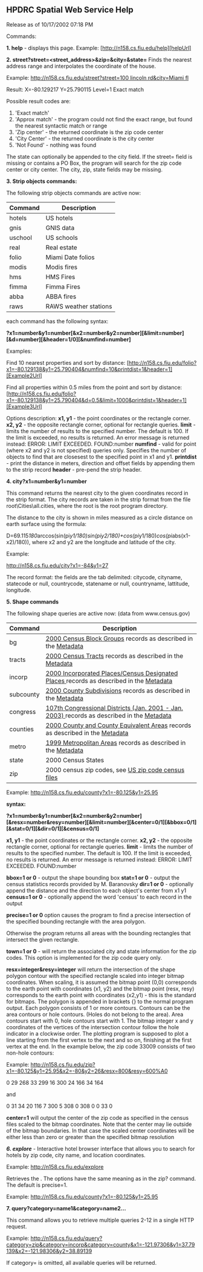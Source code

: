 ## HPDRC Spatial Web Service Help
Release as of 10/17/2002 07:18 PM

Commands:

**1. help** - displays this page. Example: [http://n158.cs.fiu.edu/help][helpUrl]

[helpUrl]: http://n158.cs.fiu.edu/help
**2. street?street=<street_address>&zip=<zip>&city=<city>&state=<state>**
Finds the nearest address range and interpolates the coordinate of the house.

Example:
[http://n158.cs.fiu.edu/street?street=100 lincoln rd&city=Miami fl][ExampleUrl]

[ExampleUrl]: http://n158.cs.fiu.edu/street?street=100%20lincoln%20rd&city=Miami%20fl

Result:
X=-80.129217	Y=25.790115
Level=1	Exact match

Possible result codes are:
1. 'Exact match'
2. 'Approx match' - the program could not find the exact range, but found the nearest syntactic match or range
3. 'Zip center' - the returned coordinate is the zip code center
4. 'City Center' - the returned coordinate is the city center
5. 'Not Found' - nothing was found


The state can optionally be appended to the city field. If the street= field is missing or contains a PO Box, the program will search for the zip code center or city center.
The city, zip, state fields may be missing.

**3. Strip objects commands:**

The following strip objects commands are active now:

| Command   | Description   | 
| --------- |-------------- |
| hotels    | US hotels     |
| gnis      | GNIS data     |  
| uschool   | US schools    |
| real      | Real estate   |
| folio     | Miami Date folios     |
| modis     | Modis fires   |
| hms       | HMS Fires   |
| fimma     | Fimma Fires   |
| abba      | ABBA fires    |
| raws      | RAWS weather stations |
each command has the following syntax:

**<command>?x1=number&y1=number[&x2=number&y2=number][&limit=number][&d=number][&header=1/0][&numfind=number]**

Examples:

Find 10 nearest properties and sort by distance:
[http://n158.cs.fiu.edu/folio?x1=-80.129138&y1=25.790404&numfind=10&printdist=1&header=1][Example2Url]

[Example2Url]: http://n158.cs.fiu.edu/folio?x1=-80.129138&y1=25.790404&numfind=10&printdist=1&header=1

Find all properties within 0.5 miles from the point and sort by distance:
[http://n158.cs.fiu.edu/folio?x1=-80.129138&y1=25.790404&d=0.5&limit=1000&printdist=1&header=1][Example3Url]

[Example3Url]: http://n158.cs.fiu.edu/folio?x1=-80.129138&y1=25.790404&d=0.5&limit=1000&printdist=1&header=1

Options description:
**x1, y1** - the point coordinates or the rectangle corner.
**x2, y2** - the opposite rectangle corner, optional for rectangle queries.
**limit** - limits the number of results to the specified number. 
    The default is 100. If the limit is exceeded, no results is returned. 
    An error message is returned instead: ERROR: LIMIT EXCEEDED. FOUND:number
**numfind** - valid for point (where x2 and y2 is not specified) queries only.
    Specifies the number of objects to find that are closesest to 
    the specified point in x1 and y1.
**printdist** - print the distance in meters, direction and offset fields by 
    appending them to the strip record
**header** - pre-pend the strip header.

**4. city?x1=number&y1=number**

This command returns the nearest city to the given coordinates record in the strip format. The city records are taken in the strip format from the file root\Cities\all.cities, where the root is the root program directory.

The distance to the city is shown in miles measured as a circle distance on earth surface using the formula:

D=69.115*180*arccos(sin(pi*y1/180)*sin(pi*y2/180)+cos(pi*y1/180)*cos(pi*abs(x1-x2)/180)), where x2 and y2 are the longitude and latitude of the city.

Example: 

[http://n158.cs.fiu.edu/city?x1=-84&y1=27 ][Example4Url]

[Example4Url]: http://n158.cs.fiu.edu/city?x1=-84&y1=27 

The record format: the fields are the tab delimited: citycode, cityname, statecode or null, countrycode, statename or null, countryname, lattitude, longitude.

**5. Shape commands**

The following shape queries are active now: (data from www&#46;census&#46;gov)

| Command   | Description   | 
| --------- |-------------- |
| bg        | [ 2000 Census Block Groups][5.1.1Url]  records as described in the [Metadata][5.1.2Url] |
| tracts    | [ 2000 Census Tracts][5.2.1Url]  records as described in the [Metadata][5.2.2Url] | 
| incorp    | [ 2000 Incorporated Places/Census Designated Places ][5.3.1Url]  records as described in the [Metadata][5.3.2Url] | 
| subcounty | [ 2000 County Subdivisions][5.4.1Url]  records as described in the [Metadata][5.4.2Url] | 
| congress  | [ 107th Congressional Districts (Jan. 2001 - Jan. 2003) ][5.5.1Url]  records as described in the [Metadata][5.5.2Url] | 
| counties  | [ 2000 County and County Equivalent Areas][5.6.1Url]  records as described in the [Metadata][5.6.2Url] | 
| metro     | [ 1999 Metropolitan Areas][5.7.1Url]  records as described in the [Metadata][5.7.2Url] | 
| state     | 2000 Census States |
| zip       |  2000 census zip codes, see [US zip code census files][5.8.1Url] |

[5.1.1Url]: https://www.census.gov/geo/www/cob/bg2000.html 
[5.1.2Url]: https://www.census.gov/geo/www/cob/bg_metadata.html
[5.2.1Url]: https://www.census.gov/geo/www/cob/tr2000.html 
[5.2.2Url]: https://www.census.gov/geo/www/cob/tr_metadata.html 
[5.3.1Url]: https://www.census.gov/geo/www/cob/pl2000.html 
[5.3.2Url]: https://www.census.gov/geo/www/cob/pl_metadata.html
[5.4.1Url]: https://www.census.gov/geo/www/cob/cs2000.html
[5.4.2Url]: https://www.census.gov/geo/www/cob/cs_metadata.html 
[5.5.1Url]: https://www.census.gov/geo/www/cob/cd107.html 
[5.5.2Url]: https://www.census.gov/geo/www/cob/cd_metadata.html 
[5.6.1Url]: https://www.census.gov/geo/www/cob/co2000.html
[5.6.2Url]: https://www.census.gov/geo/www/cob/co_metadata.html
[5.7.1Url]: https://www.census.gov/geo/www/cob/ma1999.html 
[5.7.2Url]: https://www.census.gov/geo/www/cob/ma_metadata.html 
[5.8.1Url]: https://www.census.gov/geo/www/cob/z52000.html

Example:  [http://n158.cs.fiu.edu/county?x1=-80.125&y1=25.95 ][Example5Url]

[Example5Url]: http://n158.cs.fiu.edu/county?x1=-80.125&y1=25.95 

**syntax:**

**<command>?x1=number&y1=number[&x2=number&y2=number][&resx=number&resy=number][&limit=number][&center=0/1][&bbox=0/1][&stat=0/1][&dir=0/1][&census=0/1]**

**x1, y1** - the point coordinates or the rectangle corner.
**x2, y2** - the opposite rectangle corner, optional for rectangle queries.
**limit** - limits the number of results to the specified number. 
The default is 100. If the limit is exceeded, no results is returned. 
An error message is returned instead: ERROR: LIMIT EXCEEDED. FOUND:number

**bbox=1 or 0** - output the shape bounding box
**stat=1 or 0** - output the census statistics records provided by M. Baranovsky
**dir=1 or 0** - optionally append the distance and the direction to each object's center from x1 y1
**census=1 or 0** - optionally append the word 'census' to each record in the output

**precise=1 or 0** option causes the program to find a precise intersection of the specified bounding rectangle with the area polygon. 

Otherwise the program returns all areas with the bounding rectangles that intersect the given rectangle.

**town=1 or 0** - will return the associated city and state information for the zip codes. This option is implemented for the zip code query only.


**resx=integer&resy=integer** will return the intersection of the shape polygon contour with the specified rectangle scaled into integer bitmap coordinates.  When scaling, it is assumed the bitmap point (0,0) corresponds to the earth point with coordinates (x1, y2) and the bitmap point (resx, resy) corresponds to the earth point with coordinates (x2,y1) - this is the standard for bitmaps. The polygon is appended in brackets {} to the normal program output. Each polygon consists of 1 or more contours. Contours can be the area contours or hole contours. (Holes do not belong to the area). Area contours start with 0, hole contours start with 1. The bitmap integer x and y coordinates of the vertices of the intersection contour follow the hole indicator in a clockwise order. The plotting program is supposed to plot a line starting from the first vertex to the next and so on, finishing at the first vertex at the end. In the example below, the zip code 33009 consists of two non-hole contours: 

Example:  [http://n158.cs.fiu.edu/zip?x1=-80.125&y1=25.95&x2=-80&y2=26&resx=800&resy=600%A0 ][Example6Url]

[Example6Url]: http://n158.cs.fiu.edu/zip?x1=-80.125&y1=25.95&x2=-80&y2=26&resx=800&resy=600%A0 

0
29 268
33 299
16 300
24 166
34 164


and

0
31 34
20 116
7 300
5 308
0 308
0 0
33 0

**center=1** will output the center of the zip code as specified in the census files scaled to the bitmap coordinates. Note that the center may lie outside of the bitmap boundaries. In that case the scaled center coordinates will be either less than zero or greater than the specified bitmap resolution

***6. explore*** - Interactive hotel browser interface that allows you to search for hotels by zip code, city name, and location coordinates.

Example:  [http://n158.cs.fiu.edu/explore ][Example7Url]

[Example7Url]: http://n158.cs.fiu.edu/explore

Retrieves the . The options have the same meaning as in the zip? command. The default is precise=1.

Example:  [http://n158.cs.fiu.edu/county?x1=-80.125&y1=25.95 ][Example5Url]

**7. query?category=name1&category=name2...**

This command allows you to retrieve multiple queries 2-12 in a single HTTP request.

Example:  [http://n158.cs.fiu.edu/query?category=zip&category=incorp&category=county&x1=-121.97306&y1=37.79139&x2=-121.98306&y2=38.89139 ][Example8Url]

[Example8Url]: http://n158.cs.fiu.edu/query?category=zip&category=incorp&category=county&x1=-121.97306&y1=37.79139&x2=-121.98306&y2=38.89139

If category= is omitted, all available queries will be returned.









